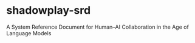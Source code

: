 # shadowplay-srd
A System Reference Document for Human–AI Collaboration in the Age of Language Models
